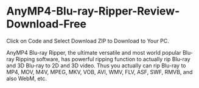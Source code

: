 # AnyMP4-Blu-ray-Ripper-Review-Download-Free

Click on Code and Select Download ZIP to Download to Your PC.

AnyMP4 Blu-ray Ripper, the ultimate versatile and most world popular Blu-ray Ripping software, has powerful ripping function to actually rip Blu-ray and 3D Blu-ray to 2D and 3D video. Thus you actually can rip Blu-ray to MP4, MOV, M4V, MPEG, MKV, VOB, AVI, WMV, FLV, ASF, SWF, RMVB, and also WebM, etc.
